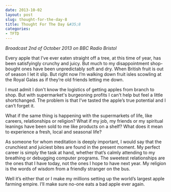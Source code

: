 ```yaml
---
date: 2013-10-02
layout: post
slug: thought-for-the-day-8
title: Thought For The Day &#35;8
categories:
- TFTD
---
```


*Broadcast 2nd of October 2013 on BBC Radio Bristol*

Every apple that I’ve ever eaten straight off a tree, at this time of year, has been satisfyingly crunchy and juicy. But much to my disappointment shop-bought ones have been unpredictably soft and dry. When British fruit is out of season I let it slip. But right now I’m walking down fruit isles scowling at the Royal Galas as if they’re old friends letting me down.

I must admit I don't know the logistics of getting apples from branch to shop. But with supermarket's burgeoning profits I can't help but feel a little shortchanged. The problem is that I’ve tasted the apple’s true potential and I can’t forget it.

What if the same thing is happening with the supermarkets of life, like careers, relationships or religion? What if my job, my friends or my spiritual leanings have been sold to me like products on a shelf? What does it mean to experience a fresh, local and seasonal life?

As someone for whom meditation is deeply important, I would say that the crunchiest and juiciest bites are found in the present moment. My perfect career is simply the task at hand, whether that’s calmly attending to my breathing or debugging computer programs. The sweetest relationships are the ones that I have today, not the ones I hope to have next year. My religion is the words of wisdom from a friendly stranger on the bus.

Well it’s either that or I make my millions setting up the world’s largest apple farming empire. I’ll make sure no-one eats a bad apple ever again.